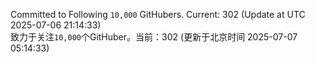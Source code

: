 Committed to Following `10,000` GitHubers. Current: <!-- FOLLOWING_COUNT -->302<!-- FOLLOWING_COUNT --> (Update at UTC <!-- LAST_UPDATED -->2025-07-06 21:14:33<!-- LAST_UPDATED -->)<br>
致力于关注`10,000`个GitHuber。当前：<!-- FOLLOWING_COUNT -->302<!-- FOLLOWING_COUNT --> (更新于北京时间 <!-- LAST_UPDATED_CST -->2025-07-07 05:14:33<!-- LAST_UPDATED_CST -->)
